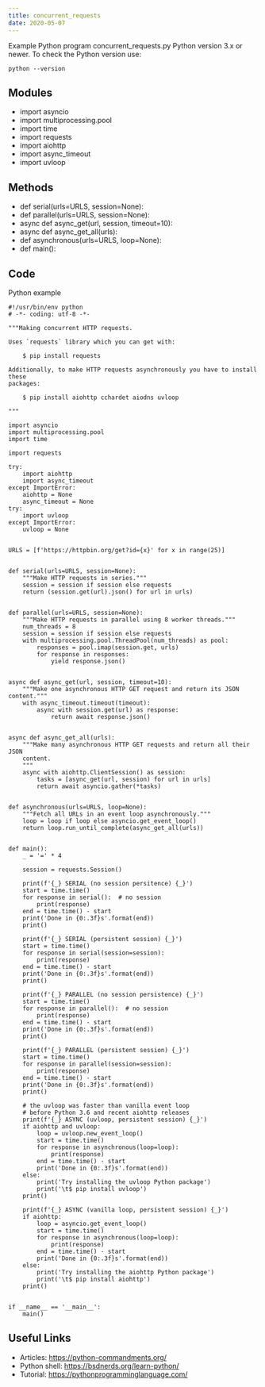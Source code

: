 ```yaml
---
title: concurrent_requests
date: 2020-05-07
---
```

Example Python program concurrent_requests.py
Python version 3.x or newer.
To check the Python version use:

    python --version

## Modules

* import asyncio
* import multiprocessing.pool
* import time
* import requests
* import aiohttp
* import async_timeout
* import uvloop

## Methods

* def serial(urls=URLS, session=None):
* def parallel(urls=URLS, session=None):
* async def async_get(url, session, timeout=10):
* async def async_get_all(urls):
* def asynchronous(urls=URLS, loop=None):
* def main():

## Code

Python example

    #!/usr/bin/env python
    # -*- coding: utf-8 -*-
    
    """Making concurrent HTTP requests.
    
    Uses `requests` library which you can get with:
    
        $ pip install requests
    
    Additionally, to make HTTP requests asynchronously you have to install these
    packages:
    
        $ pip install aiohttp cchardet aiodns uvloop
    
    """
    
    import asyncio
    import multiprocessing.pool
    import time
    
    import requests
    
    try:
        import aiohttp
        import async_timeout
    except ImportError:
        aiohttp = None
        async_timeout = None
    try:
        import uvloop
    except ImportError:
        uvloop = None
    
    
    URLS = [f'https://httpbin.org/get?id={x}' for x in range(25)]
    
    
    def serial(urls=URLS, session=None):
        """Make HTTP requests in series."""
        session = session if session else requests
        return (session.get(url).json() for url in urls)
    
    
    def parallel(urls=URLS, session=None):
        """Make HTTP requests in parallel using 8 worker threads."""
        num_threads = 8
        session = session if session else requests
        with multiprocessing.pool.ThreadPool(num_threads) as pool:
            responses = pool.imap(session.get, urls)
            for response in responses:
                yield response.json()
    
    
    async def async_get(url, session, timeout=10):
        """Make one asynchronous HTTP GET request and return its JSON content."""
        with async_timeout.timeout(timeout):
            async with session.get(url) as response:
                return await response.json()
    
    
    async def async_get_all(urls):
        """Make many asynchronous HTTP GET requests and return all their JSON
        content.
        """
        async with aiohttp.ClientSession() as session:
            tasks = [async_get(url, session) for url in urls]
            return await asyncio.gather(*tasks)
    
    
    def asynchronous(urls=URLS, loop=None):
        """Fetch all URLs in an event loop asynchronously."""
        loop = loop if loop else asyncio.get_event_loop()
        return loop.run_until_complete(async_get_all(urls))
    
    
    def main():
        _ = '=' * 4
    
        session = requests.Session()
    
        print(f'{_} SERIAL (no session persitence) {_}')
        start = time.time()
        for response in serial():  # no session
            print(response)
        end = time.time() - start
        print('Done in {0:.3f}s'.format(end))
        print()
    
        print(f'{_} SERIAL (persistent session) {_}')
        start = time.time()
        for response in serial(session=session):
            print(response)
        end = time.time() - start
        print('Done in {0:.3f}s'.format(end))
        print()
    
        print(f'{_} PARALLEL (no session persistence) {_}')
        start = time.time()
        for response in parallel():  # no session
            print(response)
        end = time.time() - start
        print('Done in {0:.3f}s'.format(end))
        print()
    
        print(f'{_} PARALLEL (persistent session) {_}')
        start = time.time()
        for response in parallel(session=session):
            print(response)
        end = time.time() - start
        print('Done in {0:.3f}s'.format(end))
        print()
    
        # the uvloop was faster than vanilla event loop
        # before Python 3.6 and recent aiohttp releases
        print(f'{_} ASYNC (uvloop, persistent session) {_}')
        if aiohttp and uvloop:
            loop = uvloop.new_event_loop()
            start = time.time()
            for response in asynchronous(loop=loop):
                print(response)
            end = time.time() - start
            print('Done in {0:.3f}s'.format(end))
        else:
            print('Try installing the uvloop Python package')
            print('\t$ pip install uvloop')
        print()
    
        print(f'{_} ASYNC (vanilla loop, persistent session) {_}')
        if aiohttp:
            loop = asyncio.get_event_loop()
            start = time.time()
            for response in asynchronous(loop=loop):
                print(response)
            end = time.time() - start
            print('Done in {0:.3f}s'.format(end))
        else:
            print('Try installing the aiohttp Python package')
            print('\t$ pip install aiohttp')
        print()
    
    
    if __name__ == '__main__':
        main()
    

## Useful Links

- Articles: https://python-commandments.org/
- Python shell: https://bsdnerds.org/learn-python/
- Tutorial: https://pythonprogramminglanguage.com/
